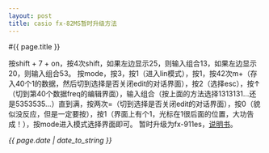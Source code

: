 ```yaml
---
layout: post
title: casio fx-82MS暂时升级方法
---
```

#{{ page.title }}

按shift + 7 + on，按4次shift，如果左边显示25，则输入组合13，如果左边显示20，则输入组合53。
按mode，按3，按1（进入lin模式），按1，按42次m+（存入40个1的数据，然后切到选择是否关闭edit的对话界面），按2（选择esc），按↑（切到第40个数据freq的编辑界面），输入组合（按上面的方法选择1313131...还是5353535...）直到满，按两次=（切到选择是否关闭edit的对话界面），按0（貌似没反应，但是一定要按），按1（界面上有个1，光标在1很后面的位置，大功告成！），按mode进入模式选择界面即可。
暂时升级为fx-911es，[说明书][1]。

*{{ page.date | date_to_string }}*


  [1]: http://file.casio.com.cn/resource/files/support/cal/support/Manual/fx-991ES.pdf